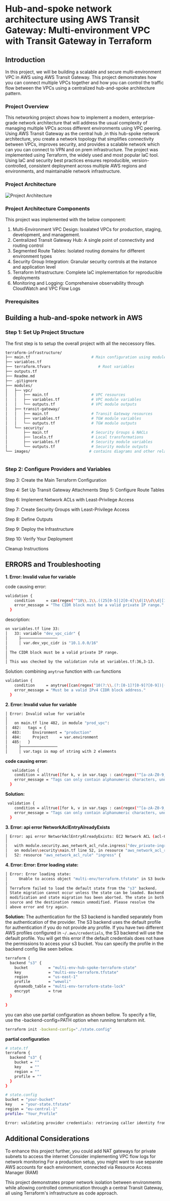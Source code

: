 # Hub-and-spoke network architecture using AWS Transit Gateway: Multi-environment VPC with Transit Gateway in Terraform


## Introduction
In this project, we will be building a scalable and secure multi-environment VPC in AWS using AWS Transit Gateway. This project  demonstrates how you can connect multiple VPCs together and how you can control the traffic flow between the VPCs using a centralized hub-and-spoke architecture pattern. 

### Project Overview
This networking project shows how to implement a modern, enterprise-grade network architecture that will address the usual complexity of managing multiple VPCs across different environments using VPC peering. Using  AWS Transit Gateway as the central hub ,in this hub-spoke network architecture, you create a network topology that simplifies connectivity between VPCs, improves security, and provides a scalable network which can you can connect to VPN and on prem infrastructure.
The project was implemented using Terraform, the widely used and most popular IaC tool. Using IaC and security best practices ensures reproducible, version-controlled, consistent deployment across multiple AWS regions and environments, and maintainable network infrastructure.

### Project Architecture
![Project Architecture](./images/terraf.gif)

### Project Architecture Components
This project was implemented with the below component:

1. Multi-Environment VPC Design: Isoalated  VPCs for production, staging, development, and management.
2. Centralized Transit Gateway Hub: A single point of connectivity and routing control
3. Segmented Route Tables: Isolated routing domains for different environment types
4. Security Group Integration: Granular security controls at the instance and application level
5. Terraform Infrastructure: Complete IaC implementation for reproducible deployments
7. Monitoring and Logging: Comprehensive observability through CloudWatch and VPC Flow Logs



### Prerequisites

## Building a hub-and-spoke network in AWS 

### Step 1: Set Up Project Structure
The first step is to setup the overall project with all the neccessory files. 

```bash
terraform-infrastructure/
├── main.tf                           # Main configuration using modules
├── variables.tf  
├── terraform.tfvars                     # Root variables
├── outputs.tf  
├── Readme.md
├── .gitignore       
├── modules/
│   ├── vpc/
│   │   ├── main.tf                   # VPC resources
│   │   ├── variables.tf              # VPC module variables
│   │   └── outputs.tf                # VPC module outputs
│   ├── transit-gateway/
│   │   ├── main.tf                   # Transit Gateway resources
│   │   ├── variables.tf              # TGW module variables
│   │   └── outputs.tf                # TGW module outputs
│   └── security/
│       ├── main.tf                   # Security Groups & NACLs
│       ├── locals.tf                 # Local transformations
│       ├── variables.tf              # Security module variables
│       └── outputs.tf                # Security module outputs
└── images/                          # contains diagrams and other related images 
   
```

### Step 2: Configure Providers and Variables

Step 3: Create the Main Terraform Configuration

Step 4: Set Up Transit Gateway Attachments
Step 5: Configure Route Tables

Step 6: Implement Network ACLs with Least-Privilege Access

Step 7: Create Security Groups with Least-Privilege Access

Step 8: Define Outputs

Step 9: Deploy the Infrastructure

Step 10: Verify Your Deployment

Cleanup Instructions

## ERRORS and Troubleshooting

**1. Error: Invalid value for variable**

code causing error:
```bash
validation {
    condition     = can(regex("^10\\.1\\.((25[0-5]|2[0-4]\\d|1\\d\\d|[1-9]?\\d))\\.((25[0-5]|2[0-4]\\d|1\\d\\d|[1-9]?\\d))$", var.dev_vpc_cidr))
    error_message = "The CIDR block must be a valid private IP range."
  }
```
description:  
```bash
on variables.tf line 33:
│   33: variable "dev_vpc_cidr" {
│     ├────────────────
│     │ var.dev_vpc_cidr is "10.1.0.0/16"
│
│ The CIDR block must be a valid private IP range.
│
│ This was checked by the validation rule at variables.tf:36,3-13.
```
Solution:
combining `anytrue` function with `can` functions

```bash
validation {
    condition     = anytrue([can(regex("10(?:\\.(?:[0-1]?[0-9]?[0-9])|(?:2[0-5]?[0-9])){3}\\/", var.dev_vpc_cidr)), can(regex("172\\.(?:3?[0-1])|(?:[0-2]?[0-9])(?:\\.[0-2]?[0-5]?[0-9]){2}\\/(?:1[6-9]|2[0-9]|3[0-2])", var.dev_vpc_cidr))])
    error_message = "Must be a valid IPv4 CIDR block address."
  }
```

**2. Error: Invalid value for variable**

```bash
│ Error: Invalid value for variable
│ 
│   on main.tf line 482, in module "prod_vpc":
│  482:   tags = {
│  483:     Environment = "production"
│  484:     Project     = var.environment
│  485:   }
│     ├────────────────
│     │ var.tags is map of string with 2 elements
```

**code causing error:**

```bash
   validation {
    condition = alltrue([for k, v in var.tags : can(regex("^[a-zA-Z0-9_-]+$", k)) && can(regex("^[a-zA-Z0-9_\\s-]+$", v)) ])
    error_message = "Tags can only contain alphanumeric characters, underscores, and hyphens."
  }
```


**Solution:**
```bash
 validation {
    condition = alltrue([for k, v in var.tags : can(regex("^[a-zA-Z0-9_-]+$", k)) && can(regex("^[a-zA-Z0-9_\\s-]+$", v)) ])
    error_message = "Tags can only contain alphanumeric characters, underscores, and hyphens."
  }
```

**3. Error: api error NetworkAclEntryAlreadyExists**
```bash
│ Error: api error NetworkAclEntryAlreadyExists: EC2 Network ACL (acl-07ff779bf652f56c6) Rule (egress: false)(110) already exists
│
│   with module.security.aws_network_acl_rule.ingress["dev_private-ingress-internal"],
│   on modules\security\main.tf line 52, in resource "aws_network_acl_rule" "ingress":
│   52: resource "aws_network_acl_rule" "ingress" {

```
**4. Error: Error: Error loading state:**
```bash
│ Error: Error loading state:
│     Unable to access object "multi-env/terraform.tfstate" in S3 bucket "multi-env-hub-spoke-terraform-state": operation error S3: HeadObject, https response error StatusCode: 403, RequestID: 8BDXRAT0PPCQ4EZQ, HostID: 7jML04CBlhOC91fqrDc4W0sZUqrO2nWE8RnJ7COrDwGh9XMo8yI+EXLphvXuJG4bYR5p18kjv7FKa99xLkW/DWIYhI1VAIs022v2AUpbxsg=, api error Forbidden: Forbidden
│
│ Terraform failed to load the default state from the "s3" backend.
│ State migration cannot occur unless the state can be loaded. Backend
│ modification and state migration has been aborted. The state in both the
│ source and the destination remain unmodified. Please resolve the
│ above error and try again.
```

**Solution:**
The authentication for the S3 backend is handled separately from the authentication of the provider. The S3 backend uses the default profile for authentication  if you do not provide any profile. If you have two different AWS profiles configured in `~/.aws/credentials`, the S3 backend will use the default profile. You will get this error if the default credentials does not have the  permissions to access your s3 bucket. You can specify the profile in the backend config like seen bellow.

```bash
terraform {
  backend "s3" {
    bucket         = "multi-env-hub-spoke-terraform-state"
    key            = "multi-env-terraform.tfstate"
    region         = "us-east-1"
    profile        = "wewoli"
    dynamodb_table = "multi-env-terraform-state-lock"
    encrypt        = true
  }

}
```

you can also use partial configuration as shown bellow.  To specify a file, use the -backend-config=PATH option when running terraform init. 

```bash
terraform init -backend-config="./state.config"
```

**partial configuration**
```bash
# state.tf
terraform {
  backend "s3" {
    bucket = "" 
    key    = ""
    region = ""
    profile = ""
  }
}
```

```bash
# state.config
bucket = "your-bucket" 
key    = "your-state.tfstate"
region = "eu-central-1"
profile= "Your_Profile"

```

```bash
Error: validating provider credentials: retrieving caller identity from STS: operation error STS: GetCallerIdentity, https response error StatusCode: 0, RequestID: , request send failed, Post "https://sts.us-east-1.amazonaws.com/": dial tcp: lookup sts.us-east-1.amazonaws.com: no such host
```
## Additional Considerations

To enhance this project further, you could add NAT gateways for private subnets to access the internet
Consider implementing VPC flow logs for network monitoring
For a production setup, you might want to use separate AWS accounts for each environment, connected via Resource Access Manager (RAM)

This project demonstrates proper network isolation between environments while allowing controlled communication through a central Transit Gateway, all using Terraform's infrastructure as code approach.



